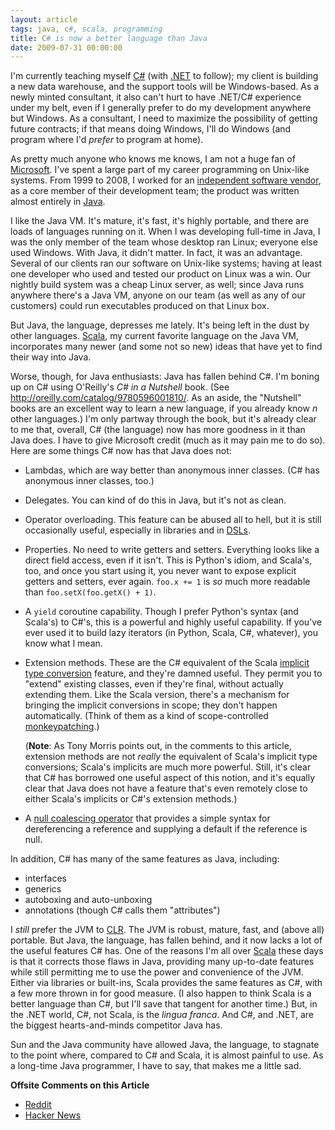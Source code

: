 ```yaml
---
layout: article
tags: java, c#, scala, programming
title: C# is now a better language than Java
date: 2009-07-31 00:00:00
---
```


I'm currently teaching myself [C#][] (with [.NET][] to follow); my client
is building a new data warehouse, and the support tools will be
Windows-based. As a newly minted consultant, it also can't hurt to have
.NET/C# experience under my belt, even if I generally prefer to do my
development anywhere but Windows. As a consultant, I need to maximize the
possibility of getting future contracts; if that means doing Windows, I'll
do Windows (and program where I'd *prefer* to program at home).

As pretty much anyone who knows me knows, I am not a huge fan of
[Microsoft][]. I've spent a large part of my career programming on
Unix-like systems. From 1999 to 2008, I worked for an
[independent software vendor][], as a core member of their development
team; the product was written almost entirely in [Java][].

I like the Java VM. It's mature, it's fast, it's highly portable, and there
are loads of languages running on it. When I was developing full-time in
Java, I was the only member of the team whose desktop ran Linux; everyone
else used Windows. With Java, it didn't matter. In fact, it was an
advantage. Several of our clients ran our software on Unix-like systems;
having at least one developer who used and tested our product on Linux was
a win. Our nightly build system was a cheap Linux server, as well; since
Java runs anywhere there's a Java VM, anyone on our team (as well as any of
our customers) could run executables produced on that Linux box.

But Java, the language, depresses me lately. It's being left in the dust by
other languages. [Scala][], my current favorite language on the Java VM,
incorporates many newer (and some not so new) ideas that have yet to find
their way into Java.

Worse, though, for Java enthusiasts: Java has fallen behind C#. I'm boning
up on C# using O'Reilly's *C# in a Nutshell* book. (See
<http://oreilly.com/catalog/9780596001810/>. As an aside, the "Nutshell"
books are an excellent way to learn a new language, if you already know *n*
other languages.) I'm only partway through the book, but it's already clear
to me that, overall, C# (the language) now has more goodness in it than
Java does. I have to give Microsoft credit (much as it may pain me to do
so). Here are some things C# now has that Java does not:

- Lambdas, which are way better than anonymous inner classes. (C# has
  anonymous inner classes, too.)

- Delegates. You can kind of do this in Java, but it's not as clean.

- Operator overloading. This feature can be abused all to hell, but it is
  still occasionally useful, especially in libraries and in [DSLs][].

- Properties. No need to write getters and setters. Everything looks like a
  direct field access, even if it isn't. This is Python's idiom, and
  Scala's, too, and once you start using it, you never want to expose
  explicit getters and setters, ever again. `foo.x += 1` is *so* much more
  readable than `foo.setX(foo.getX() + 1)`.

- A `yield` coroutine capability. Though I prefer Python's syntax (and
  Scala's) to C#'s, this is a powerful and highly useful capability. If
  you've ever used it to build lazy iterators (in Python, Scala, C#,
  whatever), you know what I mean.

- Extension methods. These are the C# equivalent of the Scala
  [implicit type conversion][] feature, and they're damned useful. They
  permit you to "extend" existing classes, even if they're final, without
  actually extending them. Like the Scala version, there's a mechanism for
  bringing the implicit conversions in scope; they don't happen
  automatically. (Think of them as a kind of scope-controlled
  [monkeypatching][].)

  (**Note**: As Tony Morris points out, in the comments to this article,
  extension methods are not *really* the equivalent of Scala's implicit
  type conversions; Scala's implicits are much more powerful. Still, it's
  clear that C# has borrowed one useful aspect of this notion, and it's
  equally clear that Java does not have a feature that's even remotely
  close to either Scala's implicits or C#'s extension methods.)

- A [null coalescing operator][] that provides a simple syntax for
  dereferencing a reference and supplying a default if the reference is
  null.


In addition, C# has many of the same features as Java, including:

-   interfaces
-   generics
-   autoboxing and auto-unboxing
-   annotations (though C# calls them "attributes")

I *still* prefer the JVM to [CLR][]. The JVM is robust, mature, fast, and
(above all) portable. But Java, the language, has fallen behind, and it now
lacks a lot of the useful features C# has. One of the reasons I'm all over
[Scala][] these days is that it corrects those flaws in Java, providing
many up-to-date features while still permitting me to use the power and
convenience of the JVM. Either via libraries or built-ins, Scala provides
the same features as C#, with a few more thrown in for good measure. (I
also happen to think Scala is a better language than C#, but I'll save
that tangent for another time.) But, in the .NET world, C#, not Scala, is
the *lingua franca*. And C#, and .NET, are the biggest hearts-and-minds
competitor Java has.

Sun and the Java community have allowed Java, the language, to stagnate to
the point where, compared to C# and Scala, it is almost painful to use. As
a long-time Java programmer, I have to say, that makes me a little sad.

**Offsite Comments on this Article**

-   [Reddit][]
-   [Hacker News][]

[C#]: http://msdn.microsoft.com/en-us/vcsharp/aa336809.aspx
[.NET]: http://www.microsoft.com/NET/
[Microsoft]: http://www.microsoft.com/
[independent software vendor]: http://www.ardentex.com/resumes/bmc/resume.html#FullTilt
[Java]: http://java.sun.com/
[Scala]: http://www.scala-lang.org/
[http://oreilly.com/catalog/9780596001810/]: http://oreilly.com/catalog/9780596001810/
[DSLs]: http://en.wikipedia.org/wiki/Domain-specific_language
[implicit type conversion]: http://scalada.blogspot.com/2008/03/implicit-conversions-magical-and.html
[monkeypatching]: http://en.wikipedia.org/wiki/Monkey_patch
[null coalescing operator]: http://msdn.microsoft.com/en-us/library/ms173224.aspx
[CLR]: http://scalada.blogspot.com/2008/03/implicit-conversions-magical-and.html
[Scala]: http://www.scala-lang.org/
[Reddit]: http://www.reddit.com/r/programming/comments/96836/c_is_now_a_better_language_than_java/
[Hacker News]: http://news.ycombinator.com/item?id=734487

